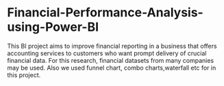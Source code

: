 # Financial-Performance-Analysis-using-Power-BI
This BI project aims to improve financial reporting in a business that offers accounting services to customers who want prompt delivery of crucial financial data. For this research, financial datasets from many companies may be used. Also we used funnel chart, combo charts,waterfall etc for  in this project.
